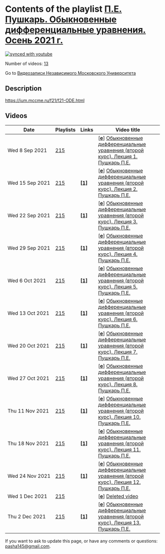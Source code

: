 # Contents of the playlist [П.Е. Пушкарь. Обыкновенные дифференциальные уравнения. Осень 2021 г.](https://www.youtube.com/playlist?list=PLp9ABVh6_x4HWW859jtQ8PNRZ2R-TVduH)

[![synced with youtube](https://img.shields.io/github/last-commit/mathphysschool/mathphysschool.github.io/autoupdate1?label=synced%20with%20youtube)](https://github.com/mathphysschool/mathphysschool.github.io/commits/autoupdate1)

Number of videos: [13](#videos)

Go to [Видеозаписи Независимого Московского Университета](../README.md)

## Description

<https://ium.mccme.ru/f21/f21-ODE.html>

## Videos

|Date|Playlists|Links|Video title|
|---|---|---|---|
| Wed&nbsp;8&nbsp;Sep&nbsp;2021 | [215](../playlists/215 "П.Е. Пушкарь. Обыкновенные дифференциальные уравнения. Осень 2021 г.") |  | [[**e**](https://studio.youtube.com/video/K2gHYpWXUNA/edit "Edit")] [Обыкновенные дифференциальные уравнения (второй курс). Лекция 1. Пушкарь П.Е.](https://www.youtube.com/watch?v=K2gHYpWXUNA&list=PLp9ABVh6_x4HWW859jtQ8PNRZ2R-TVduH "Лекция для второго курса.") |
| Wed&nbsp;15&nbsp;Sep&nbsp;2021 | [215](../playlists/215 "П.Е. Пушкарь. Обыкновенные дифференциальные уравнения. Осень 2021 г.") | [**[1]**](https://ium.mccme.ru/f21/f21-ODE.html) | [[**e**](https://studio.youtube.com/video/KnYzAUQPAAQ/edit "Edit")] [Обыкновенные дифференциальные уравнения (второй курс). Лекция 2. Пушкарь П.Е.](https://www.youtube.com/watch?v=KnYzAUQPAAQ&list=PLp9ABVh6_x4HWW859jtQ8PNRZ2R-TVduH "https://ium.mccme.ru/f21/f21-ODE.html") |
| Wed&nbsp;22&nbsp;Sep&nbsp;2021 | [215](../playlists/215 "П.Е. Пушкарь. Обыкновенные дифференциальные уравнения. Осень 2021 г.") | [**[1]**](https://ium.mccme.ru/f21/f21-ODE.html) | [[**e**](https://studio.youtube.com/video/6_P93u9LukE/edit "Edit")] [Обыкновенные дифференциальные уравнения (второй курс). Лекция 3. Пушкарь П.Е.](https://www.youtube.com/watch?v=6_P93u9LukE&list=PLp9ABVh6_x4HWW859jtQ8PNRZ2R-TVduH "https://ium.mccme.ru/f21/f21-ODE.html") |
| Wed&nbsp;29&nbsp;Sep&nbsp;2021 | [215](../playlists/215 "П.Е. Пушкарь. Обыкновенные дифференциальные уравнения. Осень 2021 г.") | [**[1]**](https://ium.mccme.ru/f21/f21-ODE.html) | [[**e**](https://studio.youtube.com/video/MhkzMs5TbLs/edit "Edit")] [Обыкновенные дифференциальные уравнения (второй курс). Лекция 4. Пушкарь П.Е.](https://www.youtube.com/watch?v=MhkzMs5TbLs&list=PLp9ABVh6_x4HWW859jtQ8PNRZ2R-TVduH "https://ium.mccme.ru/f21/f21-ODE.html") |
| Wed&nbsp;6&nbsp;Oct&nbsp;2021 | [215](../playlists/215 "П.Е. Пушкарь. Обыкновенные дифференциальные уравнения. Осень 2021 г.") | [**[1]**](https://ium.mccme.ru/f21/f21-ODE.html) | [[**e**](https://studio.youtube.com/video/k9crQjtD2I8/edit "Edit")] [Обыкновенные дифференциальные уравнения (второй курс). Лекция 5. Пушкарь П.Е.](https://www.youtube.com/watch?v=k9crQjtD2I8&list=PLp9ABVh6_x4HWW859jtQ8PNRZ2R-TVduH "https://ium.mccme.ru/f21/f21-ODE.html") |
| Wed&nbsp;13&nbsp;Oct&nbsp;2021 | [215](../playlists/215 "П.Е. Пушкарь. Обыкновенные дифференциальные уравнения. Осень 2021 г.") | [**[1]**](https://ium.mccme.ru/f21/f21-ODE.html) | [[**e**](https://studio.youtube.com/video/HiYwjVtVUg4/edit "Edit")] [Обыкновенные дифференциальные уравнения (второй курс). Лекция 6. Пушкарь П.Е.](https://www.youtube.com/watch?v=HiYwjVtVUg4&list=PLp9ABVh6_x4HWW859jtQ8PNRZ2R-TVduH "https://ium.mccme.ru/f21/f21-ODE.html") |
| Wed&nbsp;20&nbsp;Oct&nbsp;2021 | [215](../playlists/215 "П.Е. Пушкарь. Обыкновенные дифференциальные уравнения. Осень 2021 г.") | [**[1]**](https://ium.mccme.ru/f21/f21-ODE.html) | [[**e**](https://studio.youtube.com/video/uKM9E3_Ze6s/edit "Edit")] [Обыкновенные дифференциальные уравнения (второй курс). Лекция 7. Пушкарь П.Е.](https://www.youtube.com/watch?v=uKM9E3_Ze6s&list=PLp9ABVh6_x4HWW859jtQ8PNRZ2R-TVduH "https://ium.mccme.ru/f21/f21-ODE.html") |
| Wed&nbsp;27&nbsp;Oct&nbsp;2021 | [215](../playlists/215 "П.Е. Пушкарь. Обыкновенные дифференциальные уравнения. Осень 2021 г.") | [**[1]**](https://ium.mccme.ru/f21/f21-ODE.html) | [[**e**](https://studio.youtube.com/video/RL_2HTl5Uqw/edit "Edit")] [Обыкновенные дифференциальные уравнения (второй курс). Лекция 8. Пушкарь П.Е.](https://www.youtube.com/watch?v=RL_2HTl5Uqw&list=PLp9ABVh6_x4HWW859jtQ8PNRZ2R-TVduH "https://ium.mccme.ru/f21/f21-ODE.html") |
| Thu&nbsp;11&nbsp;Nov&nbsp;2021 | [215](../playlists/215 "П.Е. Пушкарь. Обыкновенные дифференциальные уравнения. Осень 2021 г.") | [**[1]**](https://ium.mccme.ru/f21/f21-ODE.html) | [[**e**](https://studio.youtube.com/video/G587fzB8QO8/edit "Edit")] [Обыкновенные дифференциальные уравнения (второй курс). Лекция 10. Пушкарь П.Е.](https://www.youtube.com/watch?v=G587fzB8QO8&list=PLp9ABVh6_x4HWW859jtQ8PNRZ2R-TVduH "https://ium.mccme.ru/f21/f21-ODE.html") |
| Thu&nbsp;18&nbsp;Nov&nbsp;2021 | [215](../playlists/215 "П.Е. Пушкарь. Обыкновенные дифференциальные уравнения. Осень 2021 г.") | [**[1]**](https://ium.mccme.ru/f21/f21-ODE.html) | [[**e**](https://studio.youtube.com/video/daV8AD2Fi_w/edit "Edit")] [Обыкновенные дифференциальные уравнения (второй курс). Лекция 11. Пушкарь П.Е.](https://www.youtube.com/watch?v=daV8AD2Fi_w&list=PLp9ABVh6_x4HWW859jtQ8PNRZ2R-TVduH "https://ium.mccme.ru/f21/f21-ODE.html") |
| Wed&nbsp;24&nbsp;Nov&nbsp;2021 | [215](../playlists/215 "П.Е. Пушкарь. Обыкновенные дифференциальные уравнения. Осень 2021 г.") | [**[1]**](https://ium.mccme.ru/f21/f21-ODE.html) | [[**e**](https://studio.youtube.com/video/XuJCXGKJL-I/edit "Edit")] [Обыкновенные дифференциальные уравнения (второй курс). Лекция 12. Пушкарь П.Е.](https://www.youtube.com/watch?v=XuJCXGKJL-I&list=PLp9ABVh6_x4HWW859jtQ8PNRZ2R-TVduH "https://ium.mccme.ru/f21/f21-ODE.html") |
| Wed&nbsp;1&nbsp;Dec&nbsp;2021 | [215](../playlists/215 "П.Е. Пушкарь. Обыкновенные дифференциальные уравнения. Осень 2021 г.") |  | [[**e**](https://studio.youtube.com/video/fe4imGcQBvk/edit "Edit")] [Deleted video](https://www.youtube.com/watch?v=fe4imGcQBvk&list=PLp9ABVh6_x4HWW859jtQ8PNRZ2R-TVduH "This video is unavailable.") |
| Thu&nbsp;2&nbsp;Dec&nbsp;2021 | [215](../playlists/215 "П.Е. Пушкарь. Обыкновенные дифференциальные уравнения. Осень 2021 г.") | [**[1]**](https://ium.mccme.ru/f21/f21-ODE.html) | [[**e**](https://studio.youtube.com/video/XHNcPr10AKE/edit "Edit")] [Обыкновенные дифференциальные уравнения (второй курс). Лекция 13. Пушкарь П.Е.](https://www.youtube.com/watch?v=XHNcPr10AKE&list=PLp9ABVh6_x4HWW859jtQ8PNRZ2R-TVduH "https://ium.mccme.ru/f21/f21-ODE.html") |


 If you want to ask to update this page, or have any comments or questions: <pasha145@gmail.com>.